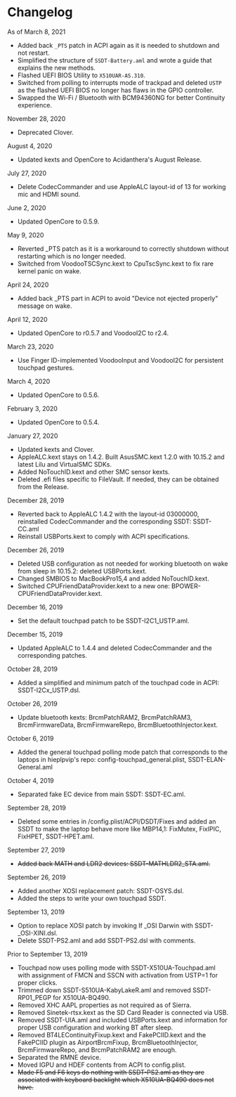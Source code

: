 # Changelog
As of March 8, 2021
- Added back `_PTS` patch in ACPI again as it is needed to shutdown and not restart.
- Simplified the structure of `SSDT-Battery.aml` and wrote a guide that explains the new methods.
- Flashed UEFI BIOS Utility to `X510UAR-AS.310`.
- Switched from polling to interrupts mode of trackpad and deleted `USTP` as the flashed UEFI BIOS no longer has flaws in the GPIO controller.
- Swapped the Wi-Fi / Bluetooth with BCM94360NG for better Continuity experience.

November 28, 2020
- Deprecated Clover.

August 4, 2020
- Updated kexts and OpenCore to Acidanthera's August Release.

July 27, 2020
- Delete CodecCommander and use AppleALC layout-id of 13 for working mic and HDMI sound.

June 2, 2020
- Updated OpenCore to 0.5.9.

May 9, 2020
- Reverted _PTS patch as it is a workaround to correctly shutdown without restarting which is no longer needed.
- Switched from VoodooTSCSync.kext to CpuTscSync.kext to fix rare kernel panic on wake.

April 24, 2020
- Added back _PTS part in ACPI to avoid "Device not ejected properly" message on wake.

April 12, 2020
- Updated OpenCore to r0.5.7 and VoodooI2C to r2.4.

March 23, 2020
- Use Finger ID-implemented VoodooInput and VoodooI2C for persistent touchpad gestures.

March 4, 2020
- Updated OpenCore to 0.5.6.

February 3, 2020
- Updated OpenCore to 0.5.4.

January 27, 2020 
- Updated kexts and Clover.
- AppleALC.kext stays on 1.4.2. Built AsusSMC.kext 1.2.0 with 10.15.2 and latest Lilu and VirtualSMC SDKs.
- Added NoTouchID.kext and other SMC sensor kexts.
- Deleted .efi files specific to FileVault. If needed, they can be obtained from the Release.

December 28, 2019
- Reverted back to AppleALC 1.4.2 with the layout-id 03000000, reinstalled CodecCommander and the corresponding SSDT: SSDT-CC.aml
- Reinstall USBPorts.kext to comply with ACPI specifications.

December 26, 2019
- Deleted USB configuration as not needed for working bluetooth on wake from sleep in 10.15.2: deleted USBPorts.kext.
- Changed SMBIOS to MacBookPro15,4 and added NoTouchID.kext.
- Switched CPUFriendDataProvider.kext to a new one: BPOWER-CPUFriendDataProvider.kext.

December 16, 2019
- Set the default touchpad patch to be SSDT-I2C1_USTP.aml.

December 15, 2019
- Updated AppleALC to 1.4.4 and deleted CodecCommander and the corresponding patches.

October 28, 2019
- Added a simplified and minimum patch of the touchpad code in ACPI: SSDT-I2Cx_USTP.dsl.

October 26, 2019
- Update bluetooth kexts: BrcmPatchRAM2, BrcmPatchRAM3, BrcmFirmwareData, BrcmFirmwareRepo, BrcmBluetoothInjector.kext.

October 6, 2019
- Added the general touchpad polling mode patch that corresponds to the laptops in hieplpvip's repo: config-touchpad_general.plist, SSDT-ELAN-General.aml

October 4, 2019
- Separated fake EC device from main SSDT: SSDT-EC.aml.

September 28, 2019
- Deleted some entries in /config.plist/ACPI/DSDT/Fixes and added an SSDT to make the laptop behave more like MBP14,1: FixMutex, FixIPIC, FixHPET, SSDT-HPET.aml.

September 27, 2019
- ~~Added back MATH and LDR2 devices: SSDT-MATHLDR2_STA.aml.~~

September 26, 2019
- Added another XOSI replacement patch: SSDT-OSYS.dsl.
- Added the steps to write your own touchpad SSDT.

September 13, 2019
- Option to replace XOSI patch by invoking If _OSI Darwin with SSDT-_OSI-XINI.dsl.
- Delete SSDT-PS2.aml and add SSDT-PS2.dsl with comments.

Prior to September 13, 2019
- Touchpad now uses polling mode with SSDT-X510UA-Touchpad.aml with assignment of FMCN and SSCN with activation from USTP=1 for proper clicks.
- Trimmed down SSDT-S510UA-KabyLakeR.aml and removed SSDT-RP01_PEGP for X510UA-BQ490.
- Removed XHC AAPL properties as not required as of Sierra.
- Removed Sinetek-rtsx.kext as the SD Card Reader is connected via USB.
- Removed SSDT-UIA.aml and included USBPorts.kext and information for proper USB configuration and working BT after sleep.
- Removed BT4LEContinuityFixup.kext and FakePCIID.kext and the FakePCIID plugin as AirportBrcmFixup, BrcmBluetoothInjector, BrcmFirmwareRepo, and BrcmPatchRAM2 are enough.
- Separated the RMNE device.
- Moved IGPU and HDEF contents from ACPI to config.plist.
- ~~Made F5 and F6 keys do nothing with SSDT-PS2.aml as they are associated with keyboard backlight which X510UA-BQ490 does not have.~~
